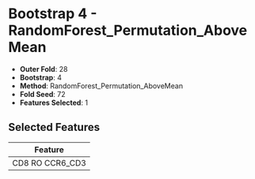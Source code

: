 # Bootstrap 4 - RandomForest_Permutation_AboveMean

- **Outer Fold**: 28
- **Bootstrap**: 4
- **Method**: RandomForest_Permutation_AboveMean
- **Fold Seed**: 72
- **Features Selected**: 1

## Selected Features

| Feature |
|---------|
| CD8 RO CCR6_CD3 |

